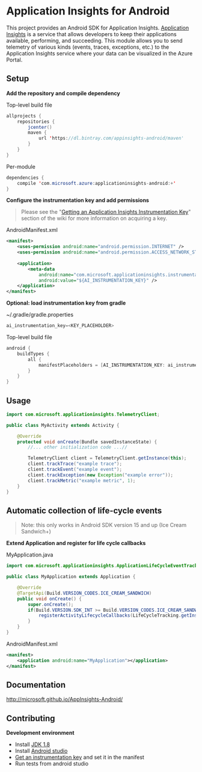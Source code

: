 # Application Insights for Android

This project provides an Android SDK for Application Insights. [Application Insights](http://azure.microsoft.com/en-us/services/application-insights/) is a service that allows developers to keep their applications available, performing, and succeeding. This module allows you to send telemetry of various kinds (events, traces, exceptions, etc.) to the Application Insights service where your data can be visualized in the Azure Portal.




## Setup ##


**Add the repository and compile dependency**

Top-level build file
```java
allprojects {
    repositories {
        jcenter()
        maven {
            url 'https://dl.bintray.com/appinsights-android/maven'
        }
    }
}
```

Per-module
```java
dependencies {
    compile 'com.microsoft.azure:applicationinsights-android:+'
}
```

**Configure the instrumentation key and add permissions**

>Please see the "[Getting an Application Insights Instrumentation Key](https://github.com/Microsoft/AppInsights-Home/wiki#getting-an-application-insights-instrumentation-key)" section of the wiki for more information on acquiring a key.

AndroidManifest.xml
```xml
<manifest>
    <uses-permission android:name="android.permission.INTERNET" />
    <uses-permission android:name="android.permission.ACCESS_NETWORK_STATE" />
    
    <application>
        <meta-data
            android:name="com.microsoft.applicationinsights.instrumentationKey"
            android:value="${AI_INSTRUMENTATION_KEY}" />
    </application>
</manifest>
```
**Optional: load instrumentation key from gradle**

~/.gradle/gradle.properties
```java
ai_instrumentation_key=<KEY_PLACEHOLDER>
```
Top-level build file
```java
android {
    buildTypes {
        all {
            manifestPlaceholders = [AI_INSTRUMENTATION_KEY: ai_instrumentation_key]
        }
    }
}
```




## Usage ##

```java
import com.microsoft.applicationinsights.TelemetryClient;
```
```java
public class MyActivity extends Activity {

    @Override
    protected void onCreate(Bundle savedInstanceState) {
        //... other initialization code ...//

        TelemetryClient client = TelemetryClient.getInstance(this);
        client.trackTrace("example trace");
        client.trackEvent("example event");
        client.trackException(new Exception("example error"));
        client.trackMetric("example metric", 1);
    }
}
```

## Automatic collection of life-cycle events ##

> Note: this only works in Android SDK version 15 and up (Ice Cream Sandwich+)

**Extend Application and register for life cycle callbacks**

MyApplication.java
```java
import com.microsoft.applicationinsights.ApplicationLifeCycleEventTracking;
```
```java
public class MyApplication extends Application {

    @Override
    @TargetApi(Build.VERSION_CODES.ICE_CREAM_SANDWICH)
    public void onCreate() {
        super.onCreate();
        if(Build.VERSION.SDK_INT >= Build.VERSION_CODES.ICE_CREAM_SANDWICH) {
            registerActivityLifecycleCallbacks(LifeCycleTracking.getInstance());
        }
    }
}
```
AndroidManifest.xml
```xml
<manifest>
    <application android:name="MyApplication"></application>
</manifest>
```


## Documentation ##

http://microsoft.github.io/AppInsights-Android/



## Contributing ##


**Development environment**

* Install <a href="http://www.oracle.com/technetwork/java/javase/downloads/jdk8-downloads-2133151.html" target="_blank">JDK 1.8</a>
* Install <a href="http://developer.android.com/sdk/index.html" target="_blank">Android studio</a>
* [Get an instrumentation key](/Microsoft/AppInsights-Home/wiki#getting-an-application-insights-instrumentation-key) and set it in the manifest
* Run tests from android studio
